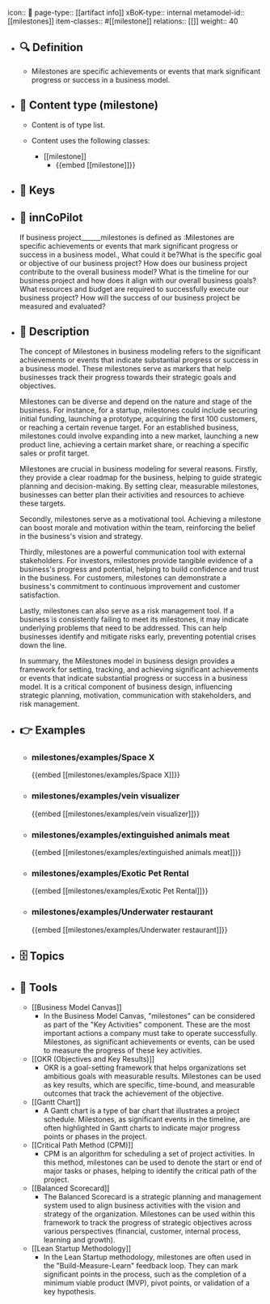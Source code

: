 icon:: 🧿
page-type:: [[artifact info]]
xBoK-type:: internal
metamodel-id:: [[milestones]]
item-classes:: #[[milestone]]
relations:: [[]]
weight:: 40

- ## 🔍 Definition
  - Milestones are specific achievements or events that mark significant progress or success in a business model.
- ## 📰 Content type (milestone)
  - Content is of type list.
  
  - Content uses the following classes:
    - [[milestone]]
      - {{embed [[milestone]]}}
  
- ## 🔑 Keys
  
- ## 🤖 innCoPilot
  If business project______milestones is defined as :Milestones are specific achievements or events that mark significant progress or success in a business model., What could it be?What is the specific goal or objective of our business project?
  How does our business project contribute to the overall business model?
  What is the timeline for our business project and how does it align with our overall business goals?
  What resources and budget are required to successfully execute our business project?
  How will the success of our business project be measured and evaluated?
- ## 📖 Description
  The concept of Milestones in business modeling refers to the significant achievements or events that indicate substantial progress or success in a business model. These milestones serve as markers that help businesses track their progress towards their strategic goals and objectives.
  
  Milestones can be diverse and depend on the nature and stage of the business. For instance, for a startup, milestones could include securing initial funding, launching a prototype, acquiring the first 100 customers, or reaching a certain revenue target. For an established business, milestones could involve expanding into a new market, launching a new product line, achieving a certain market share, or reaching a specific sales or profit target.
  
  Milestones are crucial in business modeling for several reasons. Firstly, they provide a clear roadmap for the business, helping to guide strategic planning and decision-making. By setting clear, measurable milestones, businesses can better plan their activities and resources to achieve these targets.
  
  Secondly, milestones serve as a motivational tool. Achieving a milestone can boost morale and motivation within the team, reinforcing the belief in the business's vision and strategy.
  
  Thirdly, milestones are a powerful communication tool with external stakeholders. For investors, milestones provide tangible evidence of a business's progress and potential, helping to build confidence and trust in the business. For customers, milestones can demonstrate a business's commitment to continuous improvement and customer satisfaction.
  
  Lastly, milestones can also serve as a risk management tool. If a business is consistently failing to meet its milestones, it may indicate underlying problems that need to be addressed. This can help businesses identify and mitigate risks early, preventing potential crises down the line.
  
  In summary, the Milestones model in business design provides a framework for setting, tracking, and achieving significant achievements or events that indicate substantial progress or success in a business model. It is a critical component of business design, influencing strategic planning, motivation, communication with stakeholders, and risk management.
- ## 👉 Examples
  - ### milestones/examples/Space X
    {{embed [[milestones/examples/Space X]]}}
  - ### milestones/examples/vein visualizer
    {{embed [[milestones/examples/vein visualizer]]}}
  - ### milestones/examples/extinguished animals meat
    {{embed [[milestones/examples/extinguished animals meat]]}}
  - ### milestones/examples/Exotic Pet Rental
    {{embed [[milestones/examples/Exotic Pet Rental]]}}
  - ### milestones/examples/Underwater restaurant
    {{embed [[milestones/examples/Underwater restaurant]]}}
  
- ## 🗄️ Topics
  
- ## 🧰 Tools
  - [[Business Model Canvas]]
    - In the Business Model Canvas, "milestones" can be considered as part of the "Key Activities" component. These are the most important actions a company must take to operate successfully. Milestones, as significant achievements or events, can be used to measure the progress of these key activities.
  - [[OKR (Objectives and Key Results)]]
    - OKR is a goal-setting framework that helps organizations set ambitious goals with measurable results. Milestones can be used as key results, which are specific, time-bound, and measurable outcomes that track the achievement of the objective.
  - [[Gantt Chart]]
    - A Gantt chart is a type of bar chart that illustrates a project schedule. Milestones, as significant events in the timeline, are often highlighted in Gantt charts to indicate major progress points or phases in the project.
  - [[Critical Path Method (CPM)]]
    - CPM is an algorithm for scheduling a set of project activities. In this method, milestones can be used to denote the start or end of major tasks or phases, helping to identify the critical path of the project.
  - [[Balanced Scorecard]]
    - The Balanced Scorecard is a strategic planning and management system used to align business activities with the vision and strategy of the organization. Milestones can be used within this framework to track the progress of strategic objectives across various perspectives (financial, customer, internal process, learning and growth).
  - [[Lean Startup Methodology]]
    - In the Lean Startup methodology, milestones are often used in the "Build-Measure-Learn" feedback loop. They can mark significant points in the process, such as the completion of a minimum viable product (MVP), pivot points, or validation of a key hypothesis.
